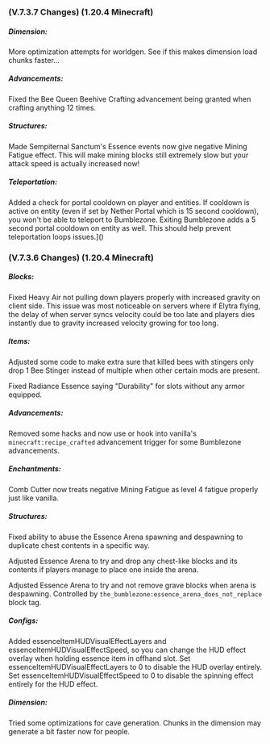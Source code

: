 ### **(V.7.3.7 Changes) (1.20.4 Minecraft)**

##### Dimension:
More optimization attempts for worldgen. See if this makes dimension load chunks faster...

##### Advancements:
Fixed the Bee Queen Beehive Crafting advancement being granted when crafting anything 12 times.

##### Structures:
Made Sempiternal Sanctum's Essence events now give negative Mining Fatigue effect. 
 This will make mining blocks still extremely slow but your attack speed is actually increased now!

##### Teleportation:
Added a check for portal cooldown on player and entities.
 If cooldown is active on entity (even if set by Nether Portal which is 15 second cooldown), you won't be able to teleport to Bumblezone.
 Exiting Bumblezone adds a 5 second portal cooldown on entity as well.
 This should help prevent teleportation loops issues.]()


### **(V.7.3.6 Changes) (1.20.4 Minecraft)**

##### Blocks:
Fixed Heavy Air not pulling down players properly with increased gravity on client side.
 This issue was most noticeable on servers where if Elytra flying, the delay of when server syncs velocity
 could be too late and players dies instantly due to gravity increased velocity growing for too long.

##### Items:
Adjusted some code to make extra sure that killed bees with stingers only drop 1 Bee Stinger instead of multiple when other certain mods are present.

Fixed Radiance Essence saying "Durability" for slots without any armor equipped.

##### Advancements:
Removed some hacks and now use or hook into vanilla's `minecraft:recipe_crafted` advancement trigger for some Bumblezone advancements.

##### Enchantments:
Comb Cutter now treats negative Mining Fatigue as level 4 fatigue properly just like vanilla.

##### Structures:
Fixed ability to abuse the Essence Arena spawning and despawning to duplicate chest contents in a specific way.

Adjusted Essence Arena to try and drop any chest-like blocks and its contents if players manage to place one inside the arena.

Adjusted Essence Arena to try and not remove grave blocks when arena is despawning.
 Controlled by `the_bumblezone:essence_arena_does_not_replace` block tag.

##### Configs:
Added essenceItemHUDVisualEffectLayers and essenceItemHUDVisualEffectSpeed, so you can change the HUD effect overlay when holding essence item in offhand slot.
 Set essenceItemHUDVisualEffectLayers to 0 to disable the HUD overlay entirely.
 Set essenceItemHUDVisualEffectSpeed to 0 to disable the spinning effect entirely for the HUD effect.

##### Dimension:
Tried some optimizations for cave generation. Chunks in the dimension may generate a bit faster now for people.